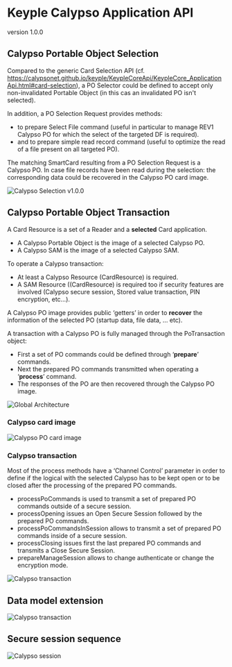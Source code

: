 # Keyple Calypso Application API
version 1.0.0

## Calypso Portable Object Selection
Compared to the generic Card Selection API (cf. https://calypsonet.github.io/keyple/KeypleCoreApi/KeypleCore_ApplicationApi.html#card-selection), a PO Selector could be defined to accept only non-invalidated Portable Object (in this cas an invalidated PO isn't selected).

In addition, a PO Selection Request provides methods:

 - to prepare Select File command (useful in particular to manage REV1 Calypso PO for which the select of the targeted DF is required).
 - and to prepare simple read record command (useful to optimize the read of a file present on all targeted PO).

The matching SmartCard resulting from a PO Selection Request is a Calypso PO. In case file records have been read during the selection: the corresponding data could be recovered in the Calypso PO card image.

![Calypso Selection v1.0.0](img/KeypleCalypso_Transaction_ClassDiag_PO_Selection_1_0_0.svg)

## Calypso Portable Object Transaction

A Card Resource is a set of a Reader and a **selected** Card application.

 - A Calypso Portable Object is the image of a selected Calypso PO.
 - A Calypso SAM is the image of a selected Calypso SAM.

To operate a Calypso transaction:

 - At least a Calypso Resource (CardResource<CalypsoPo>) is required.
 - A SAM Resource ((CardResource<CalypsoSam>) is required too if security features are involved (Calypso secure session, Stored value transaction, PIN encryption, etc…).

A Calypso PO image provides public ‘getters’ in order to **recover** the information of the selected PO (startup data, file data, … etc).

A transaction with a Calypso PO is fully managed through the PoTransaction object:

 - First a set of PO commands could be defined through ‘**prepare**’ commands.
 - Next the prepared PO commands transmitted when operating a ‘**process**’ command.
 - The responses of the PO are then recovered through the Calypso PO image.

![Global Architecture](img/KeypleCalypso_Transaction_ClassDiag_Overview.svg)

### Calypso card image

![Calypso PO card image](img/KeypleCalypso_Transaction_ClassDiag_CalypsoPo_1_0_0.svg)

### Calypso transaction

Most of the process methods have a ‘Channel Control’ parameter in order to define if the logical with the selected Calypso has to be kept open or to be closed after the processing of the prepared PO commands.
 - processPoCommands is used to transmit a set of prepared PO commands outside of a secure session.
 - processOpening issues an Open Secure Session followed by the prepared PO commands.
 - processPoCommandsInSession allows to transmit a set of prepared PO commands inside of a secure session.
 - processClosing issues first the last prepared PO commands and transmits a Close Secure Session.
 - prepareManageSession allows to change authenticate or change the encryption mode.

![Calypso transaction](img/KeypleCalypso_Transaction_ClassDiag_PoTransaction_1_0_0.svg)

## Data model extension

![Calypso transaction](img/KeypleCalypso_Transaction_ClassDiag_SpecificPoTransaction_1_0_0.svg)



## Secure session sequence

![Calypso session](img/KeypleCalypso_Transaction_SequenceDiag_SecureSessionProcessing_1_0_0.svg)